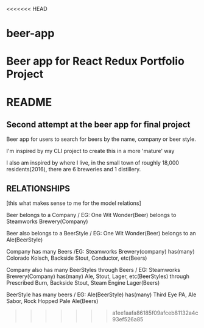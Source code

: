 <<<<<<< HEAD
# beer-app
Beer app for React Redux Portfolio Project
=======
# README

## Second attempt at the beer app for final project

Beer app for users to search for beers by the name, company or beer style.

I'm inspired by my CLI project to create this in a more 'mature' way

I also am inspired by where I live, in the small town of roughly 18,000 residents(2016),
there are 6 breweries and 1 distillery.


## RELATIONSHIPS
[this what makes sense to me for the model relations]

Beer belongs to a Company / EG: One Wit Wonder(Beer) belongs to Steamworks Brewery(Company)

Beer also belongs to a BeerStyle / EG: One Wit Wonder(Beer) belongs to an Ale(BeerStyle)


Company has many Beers /EG: Steamworks Brewery(company) has(many) Colorado Kolsch, Backside Stout, Conductor, etc(Beers)

Company also has many BeerStyles through Beers / EG: Steamworks Brewery(Company) has(many) Ale, Stout, Lager, etc(BeerStyles) through Prescribed Burn, Backside Stout, Steam Engine Lager(Beers)


BeerStyle has many beers / EG: Ale(BeerStyle) has(many) Third Eye PA, Ale Sabor, Rock Hopped Pale Ale(Beers)
>>>>>>> a1ee1aafa86185f09afceb81132a4c93ef526a85
